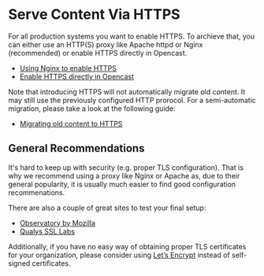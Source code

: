 Serve Content Via HTTPS
=======================

For all production systems you want to enable HTTPS. To archieve that, you can either use an HTTP(S) proxy like Apache
httpd or Nginx (recommended) or enable HTTPS directly in Opencast.

- [Using Nginx to enable HTTPS](nginx.md)
- [Enable HTTPS directly in Opencast](opencast.only.md)


Note that introducing HTTPS will not automatically migrate old content. It may still use the previously configured HTTP
prorocol. For a semi-automatic migration, please take a look at the following guide:

- [Migrating old content to HTTPS](migration.md)


General Recommendations
-----------------------

It's hard to keep up with security (e.g. proper TLS configuration). That is why we recommend using a proxy like Nginx or
Apache as, due to their general popularity, it is usually much easier to find good configuration recommenations.

There are also a couple of great sites to test your final setup:

- [Observatory by Mozilla](https://observatory.mozilla.org/)
- [Qualys SSL Labs](https://ssllabs.com/ssltest/)


Additionally, if you have no easy way of obtaining proper TLS certificates for your organization, please consider using
[Let’s Encrypt](https://letsencrypt.org) instead of self-signed certificates.
